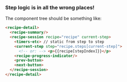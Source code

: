 ### Step logic is in all the wrong places!

The component tree should be something like:

```html
<recipe-detail>
  <recipe-summary/>
  <recipe-session recipe="recipe" current-step>
    <timers-etc> // static from step to step
    <current-step step="recipe.steps[current-step]">
      <!-- or: --> <p>{{recipe[stepIndex]}}</p>
    <recipe-progress-indicator/>
    <prev-button>
    <next-button>
  </recipe-session>
</recipe-detail>

```
